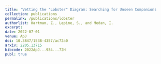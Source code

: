 ```yaml
---
title: 'Vetting the "Lobster" Diagram: Searching for Unseen Companions in Wide Binaries Using NASA Space Exoplanet Missions'
collection: publications
permalink: /publications/lobster
authorlist: Hartman, Z., Lepine, S., and Medan, I.
excerpt: 
date: 2022-07-01
venue: ApJ
doi: 10.3847/1538-4357/ac72a0 
arxiv: 2205.13715
bibcode: 2022ApJ...934...72H
publ: true
---
```


